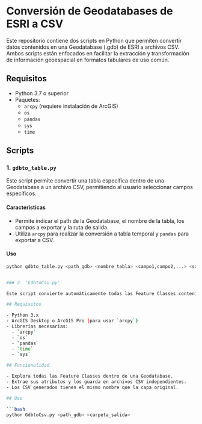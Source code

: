 # Conversión de Geodatabases de ESRI a CSV

Este repositorio contiene dos scripts en Python que permiten convertir datos contenidos en una Geodatabase (.gdb) de ESRI a archivos CSV. Ambos scripts están enfocados en facilitar la extracción y transformación de información geoespacial en formatos tabulares de uso común.

## Requisitos

- Python 3.7 o superior
- Paquetes:
  - `arcpy` (requiere instalación de ArcGIS)
  - `os`
  - `pandas`
  - `sys`
  - `time`

## Scripts

### 1. `gdbto_table.py`

Este script permite convertir una tabla específica dentro de una Geodatabase a un archivo CSV, permitiendo al usuario seleccionar campos específicos.

#### Características

- Permite indicar el path de la Geodatabase, el nombre de la tabla, los campos a exportar y la ruta de salida.
- Utiliza `arcpy` para realizar la conversión a tabla temporal y `pandas` para exportar a CSV.

#### Uso

```bash
python gdbto_table.py <path_gdb> <nombre_tabla> <campo1,campo2,...> <salida_csv>


### 2. 'GdbtoCsv.py'

Este script convierte automáticamente todas las Feature Classes contenidas en una Geodatabase (.gdb) de ESRI en archivos CSV individuales.

## Requisitos

- Python 3.x
- ArcGIS Desktop o ArcGIS Pro (para usar `arcpy`)
- Librerías necesarias:
  - `arcpy`
  - `os`
  - `pandas`
  - `time`
  - `sys`

## Funcionalidad

- Explora todas las Feature Classes dentro de una Geodatabase.
- Extrae sus atributos y los guarda en archivos CSV independientes.
- Los CSV generados tienen el mismo nombre que la capa original.

## Uso

```bash
python GdbtoCsv.py <path_gdb> <carpeta_salida>
